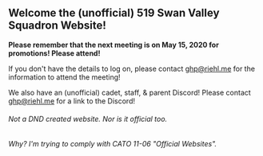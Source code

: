 Welcome the (unofficial) 519 Swan Valley Squadron Website!
------

**Please remember that the next meeting is on May 15, 2020 for promotions! Please attend!**

If you don't have the details to log on, please contact [ghp@riehl.me](mailto:ghp@riehl.me) for the information to attend the meeting!

We also have an (unofficial) cadet, staff, & parent Discord! Please contact [ghp@riehl.me](mailto:ghp@riehl.me) for a link to the Discord!



###### Not a DND created website. Nor is it official too. 

###### Why? I'm trying to comply with CATO 11-06 "Official Websites".